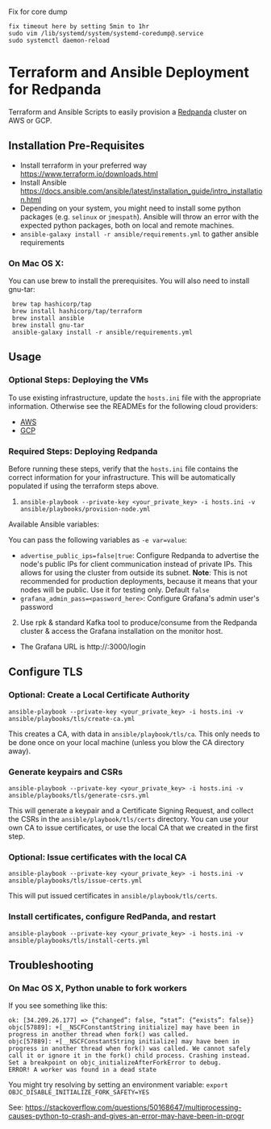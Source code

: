 Fix for core dump
```
fix timeout here by setting 5min to 1hr
sudo vim /lib/systemd/system/systemd-coredump@.service
sudo systemctl daemon-reload 
```

# Terraform and Ansible Deployment for Redpanda

Terraform and Ansible Scripts to easily provision a [Redpanda](https://vectorized.io)
cluster on AWS or GCP.

## Installation Pre-Requisites

* Install terraform in your preferred way https://www.terraform.io/downloads.html
* Install Ansible https://docs.ansible.com/ansible/latest/installation_guide/intro_installation.html
* Depending on your system, you might need to install some python packages (e.g. `selinux` or `jmespath`). Ansible will throw an error with the expected python packages, both on local and remote machines.
* `ansible-galaxy install -r ansible/requirements.yml` to gather ansible requirements

### On Mac OS X:
You can use brew to install the prerequisites. You will also need to install gnu-tar:
```
 brew tap hashicorp/tap
 brew install hashicorp/tap/terraform
 brew install ansible
 brew install gnu-tar
 ansible-galaxy install -r ansible/requirements.yml
```


## Usage

### Optional Steps: Deploying the VMs

To use existing infrastructure, update the `hosts.ini` file with the appropriate
information. Otherwise see the READMEs for the following cloud providers:

* [AWS](aws/readme.md)
* [GCP](gcp/readme.md)

### Required Steps: Deploying Redpanda

Before running these steps, verify that the `hosts.ini` file contains the
correct information for your infrastructure. This will be automatically
populated if using the terraform steps above.

1. `ansible-playbook --private-key <your_private_key> -i hosts.ini -v ansible/playbooks/provision-node.yml`

  Available Ansible variables:

  You can pass the following variables as `-e var=value`:

* `advertise_public_ips=false|true`: Configure Redpanda to advertise the
node's public IPs for client communication instead of private IPs.
This allows for using the cluster from outside its subnet.
**Note**: This is not recommended for production deployments, because it
means that your nodes will be public. Use it for testing only. Default `false`
* `grafana_admin_pass=<password_here>`: Configure Grafana's admin user's password

2. Use rpk & standard Kafka tool to produce/consume from the Redpanda cluster
& access the Grafana installation on the monitor host.
* The Grafana URL is http://<grafana host>:3000/login


## Configure TLS

### Optional: Create a Local Certificate Authority

`ansible-playbook --private-key <your_private_key> -i hosts.ini -v ansible/playbooks/tls/create-ca.yml`

This creates a CA, with data in `ansible/playbook/tls/ca`. This only needs to be done once on your local machine (unless you blow the CA directory away).

### Generate keypairs and CSRs

`ansible-playbook --private-key <your_private_key> -i hosts.ini -v ansible/playbooks/tls/generate-csrs.yml`

This will generate a keypair and a Certificate Signing Request, and collect the CSRs in the `ansible/playbook/tls/certs` directory. You can
use your own CA to issue certificates, or use the local CA that we created in the first step.

### Optional: Issue certificates with the local CA

`ansible-playbook --private-key <your_private_key> -i hosts.ini -v ansible/playbooks/tls/issue-certs.yml`

This will put issued certificates in `ansible/playbook/tls/certs`.

### Install certificates, configure RedPanda, and restart

`ansible-playbook --private-key <your_private_key> -i hosts.ini -v ansible/playbooks/tls/install-certs.yml`

## Troubleshooting

### On Mac OS X, Python unable to fork workers

If you see something like this:
```
ok: [34.209.26.177] => {“changed”: false, “stat”: {“exists”: false}}
objc[57889]: +[__NSCFConstantString initialize] may have been in progress in another thread when fork() was called.
objc[57889]: +[__NSCFConstantString initialize] may have been in progress in another thread when fork() was called. We cannot safely call it or ignore it in the fork() child process. Crashing instead. Set a breakpoint on objc_initializeAfterForkError to debug.
ERROR! A worker was found in a dead state
```

You might try resolving by setting an environment variable:
`export OBJC_DISABLE_INITIALIZE_FORK_SAFETY=YES`

See: https://stackoverflow.com/questions/50168647/multiprocessing-causes-python-to-crash-and-gives-an-error-may-have-been-in-progr

